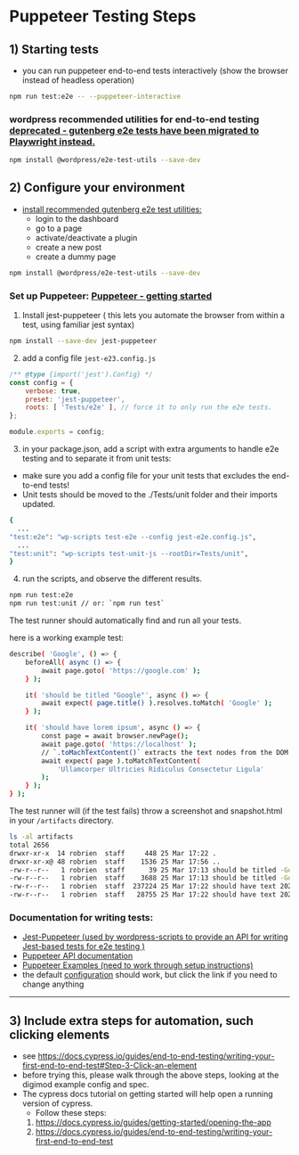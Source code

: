 # Puppeteer Testing Steps

## 1) Starting tests
  - you can run puppeteer end-to-end tests interactively (show the browser instead of headless operation)
  ```bash
  npm run test:e2e -- --puppeteer-interactive
  ```
  ### wordpress recommended utilities for end-to-end testing [deprecated - gutenberg e2e tests have been migrated to Playwright instead.](https://github.com/WordPress/gutenberg/issues/38851)
  ```bash
  npm install @wordpress/e2e-test-utils --save-dev
  ```

## 2) Configure your environment

  - [install recommended gutenberg e2e test utilities:](https://github.com/WordPress/gutenberg/tree/trunk/packages/e2e-test-utils)
    - login to the dashboard
    - go to a page
    - activate/deactivate a plugin
    - create a new post
    - create a dummy page
```bash
npm install @wordpress/e2e-test-utils --save-dev
```
### Set up Puppeteer: [Puppeteer - getting started](https://pptr.dev)
1) Install jest-puppeteer ( this lets you automate the browser from within a test, using familiar jest syntax)
```bash
npm install --save-dev jest-puppeteer
```
2) add a config file `jest-e23.config.js`
```javascript
/** @type {import('jest').Config} */
const config = {
    verbose: true,
    preset: 'jest-puppeteer',
    roots: [ 'Tests/e2e' ], // force it to only run the e2e tests.
};

module.exports = config;

```
3) in your package.json, add a script with extra arguments to handle e2e testing and to separate it from unit tests:
  - make sure you add a config file for your unit tests that excludes the end-to-end tests!
  - Unit tests should be moved to the ./Tests/unit folder and their imports updated.
```bash
{
  ...
"test:e2e": "wp-scripts test-e2e --config jest-e2e.config.js",
  ...
"test:unit": "wp-scripts test-unit-js --rootDir=Tests/unit",
}
```
4) run the scripts, and observe the different results.
```bash
npm run test:e2e
npm run test:unit // or: `npm run test`
```
The test runner should automatically find and run all your tests.

here is a working example test:
```bash
describe( 'Google', () => {
    beforeAll( async () => {
        await page.goto( 'https://google.com' );
    } );

    it( 'should be titled "Google"', async () => {
        await expect( page.title() ).resolves.toMatch( 'Google' );
    } );

    it( 'should have lorem ipsum', async () => {
        const page = await browser.newPage();
        await page.goto( 'https://localhost' );
        // `.toMachTextContent()` extracts the text nodes from the DOM
        await expect( page ).toMatchTextContent(
            'Ullamcorper Ultricies Ridiculus Consectetur Ligula'
        );
    } );
} );
```
The test runner will (if the test fails) throw a screenshot and snapshot.html in your `/artifacts` directory.
```sh
ls -al artifacts
total 2656
drwxr-xr-x  14 robrien  staff     448 25 Mar 17:22 .
drwxr-xr-x@ 48 robrien  staff    1536 25 Mar 17:56 ..
-rw-r--r--   1 robrien  staff      39 25 Mar 17:13 should be titled -Google- 2024-03-26T00-13-13-snapshot.html
-rw-r--r--   1 robrien  staff    3688 25 Mar 17:13 should be titled -Google- 2024-03-26T00-13-13.jpg
-rw-r--r--   1 robrien  staff  237224 25 Mar 17:22 should have text 2024-03-26T00-22-41-snapshot.html
-rw-r--r--   1 robrien  staff   28755 25 Mar 17:22 should have text 2024-03-26T00-22-41.jpg
```

### Documentation for writing tests:
- [Jest-Puppeteer (used by wordpress-scripts to provide an API for writing Jest-based tests for e2e testing ) ](https://github.com/argos-ci/jest-puppeteer#jest-puppeteerconfigjs)
- [Puppeteer API documentation](https://github.com/puppeteer/puppeteer/blob/v1.18.0/docs/api.md)
- [Puppeteer Examples (need to work through setup instructions)](https://github.com/puppeteer/puppeteer/tree/main/examples)
- the default [configuration](https://pptr.dev/guides/configuration) should work, but click the link if you need to change anything
---

## 3) Include extra steps for automation, such clicking elements
- see https://docs.cypress.io/guides/end-to-end-testing/writing-your-first-end-to-end-test#Step-3-Click-an-element
- before trying this, please walk through the above steps, looking at the digimod example config and spec.
- The cypress docs tutorial on getting started will help open a running version of cypress.
  - Follow these steps:
  1) https://docs.cypress.io/guides/getting-started/opening-the-app
  2) https://docs.cypress.io/guides/end-to-end-testing/writing-your-first-end-to-end-test